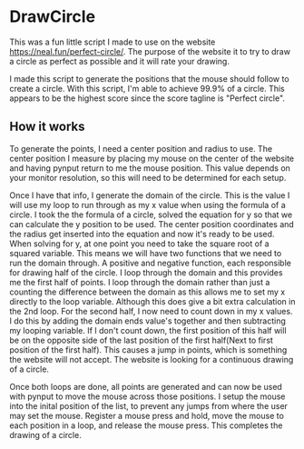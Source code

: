 # DrawCircle

This was a fun little script I made to use on the website https://neal.fun/perfect-circle/.
The purpose of the website it to try to draw a circle as perfect as possible and it will rate your drawing.

I made this script to generate the positions that the mouse should follow to create a circle. With this script, I'm able to achieve 99.9% of a circle. This appears to be the highest score since the score tagline is "Perfect circle".

## How it works

To generate the points, I need a center position and radius to use. The center position I measure by placing my mouse on the center of the website and having pynput return to me the mouse position. This value depends on your monitor resolution, so this will need to be determined for each setup.

Once I have that info, I generate the domain of the circle. This is the value I will use my loop to run through as my x value when using the formula of a circle.
I took the the formula of a circle, solved the equation for y so that we can calculate the y position to be used. The center position coordinates and the radius get inserted into the equation and now it's ready to be used. When solving for y, at one point you need to take the square root of a squared variable. This means we will have two functions that we need to run the domain through. A positive and negative function, each responsible for drawing half of the circle. 
I loop through the domain and this provides me the first half of points. I loop through the domain rather than just a counting the difference between the domain as this allows me to set my x directly to the loop variable. Although this does give a bit extra calculation in the 2nd loop.
For the second half, I now need to count down in my x values. I do this by adding the domain ends value's together and then subtracting my looping variable. If I don't count down, the first position of this half will be on the opposite side of the last position of the first half(Next to first position of the first half). This causes a jump in points, which is something the website will not accept. The website is looking for a continuous drawing of a circle.

Once both loops are done, all points are generated and can now be used with pynput to move the mouse across those positions.
I setup the mouse into the inital position of the list, to prevent any jumps from where the user may set the mouse. Register a mouse press and hold, move the mouse to each position in a loop, and release the mouse press.
This completes the drawing of a circle.
